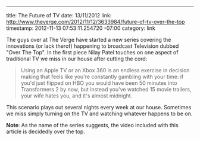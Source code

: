 --- 
title: The Future of TV
date: 13/11/2012
link: http://www.theverge.com/2012/11/12/3633984/future-of-tv-over-the-top
timestamp: 2012-11-13 07:53:11.254720 -07:00
category: link

The guys over at The Verge have started a new series covering the innovations (or lack therof) happening to broadcast Television dubbed "Over The Top". In the first piece Nilay Patel touches on one aspect of traditional TV we miss in our house after cutting the cord:

> Using an Apple TV or an Xbox 360 is an endless exercise in decision making that feels like you're constantly gambling with your time: if you'd just flipped on HBO you would have been 50 minutes into Transformers 2 by now, but instead you've watched 15 movie trailers, your wife hates you, and it's almost midnight.

This scenario plays out several nights every week at our house. Sometimes we miss simply turning on the TV and watching whatever happens to be on.

**Note**: As the name of the series suggests, the video included with this article is decidedly over the top.

